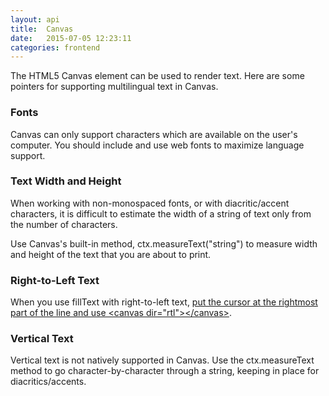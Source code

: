 ```yaml
---
layout: api
title:  Canvas
date:   2015-07-05 12:23:11
categories: frontend
---
```


The HTML5 Canvas element can be used to render text. Here are some pointers for supporting multilingual text in Canvas.

### Fonts

Canvas can only support characters which are available on the user's computer. You should include
and use web fonts to maximize language support.

### Text Width and Height

When working with non-monospaced fonts, or with diacritic/accent characters, it is difficult
to estimate the width of a string of text only from the number of characters.

Use Canvas's built-in method, ctx.measureText("string") to measure width and height of the text
that you are about to print.

### Right-to-Left Text

When you use fillText with right-to-left text, [put the cursor at the rightmost part of the line and use &lt;canvas dir="rtl"&gt;&lt;/canvas&gt;](http://stackoverflow.com/questions/8961636/html5-canvas-filltext-with-right-to-left-string).

### Vertical Text

Vertical text is not natively supported in Canvas. Use the ctx.measureText method to go
character-by-character through a string, keeping in place for diacritics/accents.
